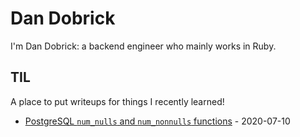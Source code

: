 # Dan Dobrick
I'm Dan Dobrick: a backend engineer who mainly works in Ruby.

## TIL
A place to put writeups for things I recently learned!
- [PostgreSQL `num_nulls` and `num_nonnulls` functions](https://github.com/DanDobrick/DanDobrick/blob/master/til/postgres_null_functions.md) - 2020-07-10

<!--
Here are some ideas to get you started:

- 🔭 I’m currently working on ...
- 🌱 I’m currently learning ...
- 👯 I’m looking to collaborate on ...
- 🤔 I’m looking for help with ...
- 💬 Ask me about ...
- 📫 How to reach me: ...
- 😄 Pronouns: ...
- ⚡ Fun fact: ...
-->
